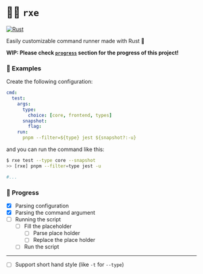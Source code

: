 # 🧑‍💻 `rxe`
[![Rust](https://github.com/loxygenK/rxe/actions/workflows/rust.yml/badge.svg)](https://github.com/loxygenK/rxe/actions/workflows/rust.yml)

Easily customizable command runner made with Rust 🦀

**WIP: Please check [`progress`](https://github.com/loxygenK/rxe#-progress) section for the progress of this project!**


### 📝 Examples
Create the following configuration:
```yaml
cmd:
  test:
    args:
      type:
        choice: [core, frontend, types]
      snapshot:
        flag:
    run:
      pnpm --filter=${type} jest ${snapshot?:-u}
```
and you can run the command like this:

```sh
$ rxe test --type core --snapshot
>> [rxe] pnpm --filter=type jest -u

#...
```

### 🏃 Progress
- [X] Parsing configuration
- [X] Parsing the command argument
- [ ] Running the script
  - [ ] Fill the placeholder
    - [ ] Parse place holder
    - [ ] Replace the place holder
  - [ ] Run the script
---
- [ ] Support short hand style (like `-t` for `--type`)
